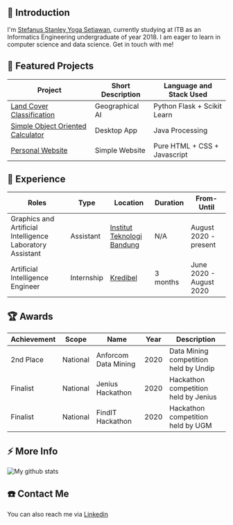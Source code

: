 ## 💬 Introduction
I'm [Stefanus Stanley Yoga Setiawan](https://stanleyyoga.netlify.app/), currently studying at ITB as an Informatics Engineering undergraduate of year 2018. I am eager to learn in computer science and data science. Get in touch with me!

## 🌱 Featured Projects
| Project | Short Description | Language and Stack Used |
|---------|-------------------|-------------------------|
|[Land Cover Classification](https://github.com/stanleyyoga123/LandCoverClassification)            | Geographical AI       | Python Flask + Scikit Learn   |
|[Simple Object Oriented Calculator](https://github.com/stanleyyoga123/calculator_oop_gui)         | Desktop App           | Java Processing               |
|[Personal Website](https://stanleyyoga.netlify.app/)                                              | Simple Website        | Pure HTML + CSS + Javascript  |

## 💼 Experience
| Roles | Type | Location | Duration | From-Until |
|-------------|-------|------|------|-------------|
| Graphics and Artificial Intelligence Laboratory Assistant | Assistant | [Institut Teknologi Bandung](https://www.linkedin.com/school/itb/) | N/A | August 2020 - present |
| Artificial Intelligence Engineer | Internship | [Kredibel](https://www.linkedin.com/company/kredibel.co.id/) | 3 months | June 2020 - August 2020 |

## 🏆 Awards
| Achievement | Scope | Name | Year | Description |
|-------------|-------|------|------|-------------|
| 2nd Place | National | Anforcom Data Mining | 2020 | Data Mining competition held by Undip |
| Finalist  | National | Jenius Hackathon     | 2020 | Hackathon competition held by Jenius  |
| Finalist  | National | FindIT Hackathon     | 2020 | Hackathon competition held by UGM     |

## ⚡ More Info
![My github stats](https://github-readme-stats.vercel.app/api?username=stanleyyoga123&show_icons=true)


## ☎️ Contact Me
You can also reach me via [Linkedin](https://www.linkedin.com/in/stanley-yoga/)
